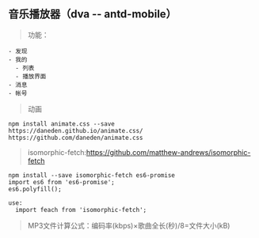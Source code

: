 ## 音乐播放器（dva -- antd-mobile）

> 功能：
    
    - 发现
    - 我的
      - 列表
      - 播放界面
    - 消息
    - 帐号

> 动画
  ```
  npm install animate.css --save
  https://daneden.github.io/animate.css/
  https://github.com/daneden/animate.css
  ```

> isomorphic-fetch:https://github.com/matthew-andrews/isomorphic-fetch
  ```
  npm install --save isomorphic-fetch es6-promise
  import es6 from 'es6-promise';
  es6.polyfill();
  
  use:
    import feach from 'isomorphic-fetch';
  ```
  
> MP3文件计算公式：编码率(kbps)×歌曲全长(秒)/8=文件大小(kB)
